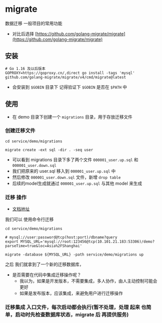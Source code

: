 # migrate 

数据迁移 一般项目的常用功能
- 对比后选择 [https://github.com/golang-migrate/migrate](https://github.com/golang-migrate/migrate)

## 安装
    
```shell    
# Go 1.16 及以后版本
GOPROXY=https://goproxy.cn/,direct go install -tags 'mysql' github.com/golang-migrate/migrate/v4/cmd/migrate@latest
```
    
- 会安装到 `$GOBIN` 目录下 记得验证下 `$GOBIN` 是否在 `$PATH` 中

## 使用

- 在 demo 目录下创建一个 `migrations` 目录，用于存放迁移文件

### 创建迁移文件

```shell
cd service/demo/migrations

migrate create -ext sql -dir . -seq user
```

- 可以看到 migrations 目录下多了两个文件 `000001_user.up.sql` 和 `000001_user.down.sql`
- 我们把原来的 user.sql 移入到 `000001_user.up.sql` 中
- 然后修改 `000001_user.down.sql` 文件，新增 `drop table`
- 后续的model生成就通过 `000001_user.up.sql` 与其他 model 来生成

### 迁移 操作

- [文档地址](https://github.com/golang-migrate/migrate/tree/master/database/mysql)

我们可以 使用命令行迁移
```shell
cd service/demo/migrations

# mysql://user:password@tcp(host:port)/dbname?query
export MYSQL_URL='mysql://root:123456@tcp(10.101.21.183:53306)/demo?parseTime=true&loc=Asia%2FShanghai'

migrate -database ${MYSQL_URL} -path service/demo/migrations up
```
之后 我们就拿到了一个新的迁移数据库，

- 是否需要在代码中集成迁移操作呢？
  - 我以为，如果是开发版本，不需要集成，多人协作，由人主动控制可能会更好
  - 如果是发布版本，应该集成，来避免用户进行迁移操作

### 迁移集成 入口文件，每次启动都会执行(暂不处理，处理 起来 也简单，启动时先检查数据库状态，migrate 后 再提供服务)
